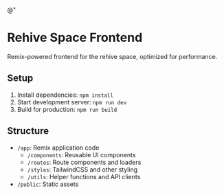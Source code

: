 @"
# Rehive Space Frontend

Remix-powered frontend for the rehive space, optimized for performance.

## Setup
1. Install dependencies: `npm install`
2. Start development server: `npm run dev`
3. Build for production: `npm run build`

## Structure
- `/app`: Remix application code
  - `/components`: Reusable UI components
  - `/routes`: Route components and loaders
  - `/styles`: TailwindCSS and other styling
  - `/utils`: Helper functions and API clients
- `/public`: Static assets